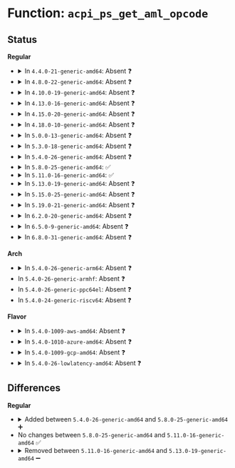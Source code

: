 # Function: <code>acpi_ps_get_aml_opcode</code>

## Status
<b>Regular</b>
<ul>
<li>
<details>
<summary>In <code>4.4.0-21-generic-amd64</code>: Absent ❓</summary>

```json
{
  "name": "acpi_ps_get_aml_opcode",
  "collision_type": "Unique Static",
  "inline_type": "Full",
  "funcs": [
    {
      "addr": 18446744071583700410,
      "name": "acpi_ps_get_aml_opcode",
      "external": false,
      "loc": "drivers/acpi/acpica/psobject.c:67",
      "file": "drivers/acpi/acpica/psobject.c",
      "inline": "not declared, inlined",
      "caller_inline": [
        "drivers/acpi/acpica/psobject.c:acpi_ps_create_op"
      ],
      "caller_func": []
    }
  ],
  "symbols": []
}
```
</details>
</li>
<li>
<details>
<summary>In <code>4.8.0-22-generic-amd64</code>: Absent ❓</summary>

```json
{
  "name": "acpi_ps_get_aml_opcode",
  "collision_type": "Unique Static",
  "inline_type": "Full",
  "funcs": [
    {
      "addr": 18446744071584024767,
      "name": "acpi_ps_get_aml_opcode",
      "external": false,
      "loc": "drivers/acpi/acpica/psobject.c:67",
      "file": "drivers/acpi/acpica/psobject.c",
      "inline": "not declared, inlined",
      "caller_inline": [
        "drivers/acpi/acpica/psobject.c:acpi_ps_create_op"
      ],
      "caller_func": []
    }
  ],
  "symbols": []
}
```
</details>
</li>
<li>
<details>
<summary>In <code>4.10.0-19-generic-amd64</code>: Absent ❓</summary>

```json
{
  "name": "acpi_ps_get_aml_opcode",
  "collision_type": "Unique Static",
  "inline_type": "Full",
  "funcs": [
    {
      "addr": 18446744071584166676,
      "name": "acpi_ps_get_aml_opcode",
      "external": false,
      "loc": "drivers/acpi/acpica/psobject.c:67",
      "file": "drivers/acpi/acpica/psobject.c",
      "inline": "not declared, inlined",
      "caller_inline": [
        "drivers/acpi/acpica/psobject.c:acpi_ps_create_op"
      ],
      "caller_func": []
    }
  ],
  "symbols": []
}
```
</details>
</li>
<li>
<details>
<summary>In <code>4.13.0-16-generic-amd64</code>: Absent ❓</summary>

```json
{
  "name": "acpi_ps_get_aml_opcode",
  "collision_type": "Unique Static",
  "inline_type": "Full",
  "funcs": [
    {
      "addr": 18446744071584234096,
      "name": "acpi_ps_get_aml_opcode",
      "external": false,
      "loc": "drivers/acpi/acpica/psobject.c:68",
      "file": "drivers/acpi/acpica/psobject.c",
      "inline": "not declared, inlined",
      "caller_inline": [
        "drivers/acpi/acpica/psobject.c:acpi_ps_create_op"
      ],
      "caller_func": []
    }
  ],
  "symbols": []
}
```
</details>
</li>
<li>
<details>
<summary>In <code>4.15.0-20-generic-amd64</code>: Absent ❓</summary>

```json
{
  "name": "acpi_ps_get_aml_opcode",
  "collision_type": "Unique Static",
  "inline_type": "Full",
  "funcs": [
    {
      "addr": 18446744071584582921,
      "name": "acpi_ps_get_aml_opcode",
      "external": false,
      "loc": "drivers/acpi/acpica/psobject.c:68",
      "file": "drivers/acpi/acpica/psobject.c",
      "inline": "not declared, inlined",
      "caller_inline": [
        "drivers/acpi/acpica/psobject.c:acpi_ps_create_op"
      ],
      "caller_func": []
    }
  ],
  "symbols": []
}
```
</details>
</li>
<li>
<details>
<summary>In <code>4.18.0-10-generic-amd64</code>: Absent ❓</summary>

```json
{
  "name": "acpi_ps_get_aml_opcode",
  "collision_type": "Unique Static",
  "inline_type": "Full",
  "funcs": [
    {
      "addr": 18446744071584808345,
      "name": "acpi_ps_get_aml_opcode",
      "external": false,
      "loc": "drivers/acpi/acpica/psobject.c:35",
      "file": "drivers/acpi/acpica/psobject.c",
      "inline": "not declared, inlined",
      "caller_inline": [
        "drivers/acpi/acpica/psobject.c:acpi_ps_create_op"
      ],
      "caller_func": []
    }
  ],
  "symbols": []
}
```
</details>
</li>
<li>
<details>
<summary>In <code>5.0.0-13-generic-amd64</code>: Absent ❓</summary>

```json
{
  "name": "acpi_ps_get_aml_opcode",
  "collision_type": "Unique Static",
  "inline_type": "Full",
  "funcs": [
    {
      "addr": 18446744071584910902,
      "name": "acpi_ps_get_aml_opcode",
      "external": false,
      "loc": "drivers/acpi/acpica/psobject.c:35",
      "file": "drivers/acpi/acpica/psobject.c",
      "inline": "not declared, inlined",
      "caller_inline": [
        "drivers/acpi/acpica/psobject.c:acpi_ps_create_op"
      ],
      "caller_func": []
    }
  ],
  "symbols": []
}
```
</details>
</li>
<li>
<details>
<summary>In <code>5.3.0-18-generic-amd64</code>: Absent ❓</summary>

```json
{
  "name": "acpi_ps_get_aml_opcode",
  "collision_type": "Unique Static",
  "inline_type": "Full",
  "funcs": [
    {
      "addr": 18446744071585113516,
      "name": "acpi_ps_get_aml_opcode",
      "external": false,
      "loc": "drivers/acpi/acpica/psobject.c:35",
      "file": "drivers/acpi/acpica/psobject.c",
      "inline": "not declared, inlined",
      "caller_inline": [
        "drivers/acpi/acpica/psobject.c:acpi_ps_create_op"
      ],
      "caller_func": []
    }
  ],
  "symbols": []
}
```
</details>
</li>
<li>
<details>
<summary>In <code>5.4.0-26-generic-amd64</code>: Absent ❓</summary>

```json
{
  "name": "acpi_ps_get_aml_opcode",
  "collision_type": "Unique Static",
  "inline_type": "Full",
  "funcs": [
    {
      "addr": 18446744071585249875,
      "name": "acpi_ps_get_aml_opcode",
      "external": false,
      "loc": "drivers/acpi/acpica/psobject.c:35",
      "file": "drivers/acpi/acpica/psobject.c",
      "inline": "not declared, inlined",
      "caller_inline": [
        "drivers/acpi/acpica/psobject.c:acpi_ps_create_op"
      ],
      "caller_func": []
    }
  ],
  "symbols": []
}
```
</details>
</li>
<li>
<details>
<summary>In <code>5.8.0-25-generic-amd64</code>: ✅</summary>

```c
acpi_status acpi_ps_get_aml_opcode(struct acpi_walk_state * walk_state)
```

```json
{
  "name": "acpi_ps_get_aml_opcode",
  "collision_type": "Unique Static",
  "inline_type": "No",
  "funcs": [
    {
      "addr": 18446744071585955108,
      "name": "acpi_ps_get_aml_opcode",
      "external": false,
      "loc": "drivers/acpi/acpica/psobject.c:35",
      "file": "drivers/acpi/acpica/psobject.c",
      "inline": "seen, unknown",
      "caller_inline": [],
      "caller_func": [
        "drivers/acpi/acpica/psobject.c:acpi_ps_create_op"
      ]
    }
  ],
  "symbols": [
    {
      "addr": 18446744071585955108,
      "name": "acpi_ps_get_aml_opcode",
      "section": ".text",
      "bind": "STB_LOCAL",
      "size": 331
    }
  ]
}
```
</details>
</li>
<li>
<details>
<summary>In <code>5.11.0-16-generic-amd64</code>: ✅</summary>

```c
acpi_status acpi_ps_get_aml_opcode(struct acpi_walk_state * walk_state)
```

```json
{
  "name": "acpi_ps_get_aml_opcode",
  "collision_type": "Unique Static",
  "inline_type": "No",
  "funcs": [
    {
      "addr": 18446744071586078026,
      "name": "acpi_ps_get_aml_opcode",
      "external": false,
      "loc": "drivers/acpi/acpica/psobject.c:35",
      "file": "drivers/acpi/acpica/psobject.c",
      "inline": "seen, unknown",
      "caller_inline": [],
      "caller_func": [
        "drivers/acpi/acpica/psobject.c:acpi_ps_create_op"
      ]
    }
  ],
  "symbols": [
    {
      "addr": 18446744071586078026,
      "name": "acpi_ps_get_aml_opcode",
      "section": ".text",
      "bind": "STB_LOCAL",
      "size": 331
    }
  ]
}
```
</details>
</li>
<li>
<details>
<summary>In <code>5.13.0-19-generic-amd64</code>: Absent ❓</summary>

```json
{
  "name": "acpi_ps_get_aml_opcode",
  "collision_type": "Unique Static",
  "inline_type": "Full",
  "funcs": [
    {
      "addr": 18446744071585955530,
      "name": "acpi_ps_get_aml_opcode",
      "external": false,
      "loc": "drivers/acpi/acpica/psobject.c:35",
      "file": "drivers/acpi/acpica/psobject.c",
      "inline": "not declared, inlined",
      "caller_inline": [
        "drivers/acpi/acpica/psobject.c:acpi_ps_create_op"
      ],
      "caller_func": []
    }
  ],
  "symbols": []
}
```
</details>
</li>
<li>
<details>
<summary>In <code>5.15.0-25-generic-amd64</code>: Absent ❓</summary>

```json
{
  "name": "acpi_ps_get_aml_opcode",
  "collision_type": "Unique Static",
  "inline_type": "Full",
  "funcs": [
    {
      "addr": 18446744071586443829,
      "name": "acpi_ps_get_aml_opcode",
      "external": false,
      "loc": "drivers/acpi/acpica/psobject.c:35",
      "file": "drivers/acpi/acpica/psobject.c",
      "inline": "not declared, inlined",
      "caller_inline": [
        "drivers/acpi/acpica/psobject.c:acpi_ps_create_op"
      ],
      "caller_func": []
    }
  ],
  "symbols": []
}
```
</details>
</li>
<li>
<details>
<summary>In <code>5.19.0-21-generic-amd64</code>: Absent ❓</summary>

```json
{
  "name": "acpi_ps_get_aml_opcode",
  "collision_type": "Unique Static",
  "inline_type": "Full",
  "funcs": [
    {
      "addr": 18446744071587695341,
      "name": "acpi_ps_get_aml_opcode",
      "external": false,
      "loc": "drivers/acpi/acpica/psobject.c:35",
      "file": "drivers/acpi/acpica/psobject.c",
      "inline": "not declared, inlined",
      "caller_inline": [
        "drivers/acpi/acpica/psobject.c:acpi_ps_create_op"
      ],
      "caller_func": []
    }
  ],
  "symbols": []
}
```
</details>
</li>
<li>
<details>
<summary>In <code>6.2.0-20-generic-amd64</code>: Absent ❓</summary>

```json
{
  "name": "acpi_ps_get_aml_opcode",
  "collision_type": "Unique Static",
  "inline_type": "Full",
  "funcs": [
    {
      "addr": 18446744071589008112,
      "name": "acpi_ps_get_aml_opcode",
      "external": false,
      "loc": "drivers/acpi/acpica/psobject.c:35",
      "file": "drivers/acpi/acpica/psobject.c",
      "inline": "not declared, inlined",
      "caller_inline": [
        "drivers/acpi/acpica/psobject.c:acpi_ps_create_op"
      ],
      "caller_func": []
    }
  ],
  "symbols": []
}
```
</details>
</li>
<li>
<details>
<summary>In <code>6.5.0-9-generic-amd64</code>: Absent ❓</summary>

```json
{
  "name": "acpi_ps_get_aml_opcode",
  "collision_type": "Unique Static",
  "inline_type": "Full",
  "funcs": [
    {
      "addr": 18446744071589298672,
      "name": "acpi_ps_get_aml_opcode",
      "external": false,
      "loc": "drivers/acpi/acpica/psobject.c:35",
      "file": "drivers/acpi/acpica/psobject.c",
      "inline": "not declared, inlined",
      "caller_inline": [
        "drivers/acpi/acpica/psobject.c:acpi_ps_create_op"
      ],
      "caller_func": []
    }
  ],
  "symbols": []
}
```
</details>
</li>
<li>
<details>
<summary>In <code>6.8.0-31-generic-amd64</code>: Absent ❓</summary>

```json
{
  "name": "acpi_ps_get_aml_opcode",
  "collision_type": "Unique Static",
  "inline_type": "Full",
  "funcs": [
    {
      "addr": 18446744071589605440,
      "name": "acpi_ps_get_aml_opcode",
      "external": false,
      "loc": "drivers/acpi/acpica/psobject.c:35",
      "file": "drivers/acpi/acpica/psobject.c",
      "inline": "not declared, inlined",
      "caller_inline": [
        "drivers/acpi/acpica/psobject.c:acpi_ps_create_op"
      ],
      "caller_func": []
    }
  ],
  "symbols": []
}
```
</details>
</li>
</ul>
<b>Arch</b>
<ul>
<li>
<details>
<summary>In <code>5.4.0-26-generic-arm64</code>: Absent ❓</summary>

```json
{
  "name": "acpi_ps_get_aml_opcode",
  "collision_type": "Unique Static",
  "inline_type": "Full",
  "funcs": [
    {
      "addr": 18446603336497572928,
      "name": "acpi_ps_get_aml_opcode",
      "external": false,
      "loc": "drivers/acpi/acpica/psobject.c:35",
      "file": "drivers/acpi/acpica/psobject.c",
      "inline": "not declared, inlined",
      "caller_inline": [
        "drivers/acpi/acpica/psobject.c:acpi_ps_create_op"
      ],
      "caller_func": []
    }
  ],
  "symbols": []
}
```
</details>
</li>
<li>
In <code>5.4.0-26-generic-armhf</code>: Absent ❓
</li>
<li>
In <code>5.4.0-26-generic-ppc64el</code>: Absent ❓
</li>
<li>
In <code>5.4.0-24-generic-riscv64</code>: Absent ❓
</li>
</ul>
<b>Flavor</b>
<ul>
<li>
<details>
<summary>In <code>5.4.0-1009-aws-amd64</code>: Absent ❓</summary>

```json
{
  "name": "acpi_ps_get_aml_opcode",
  "collision_type": "Unique Static",
  "inline_type": "Full",
  "funcs": [
    {
      "addr": 18446744071585104477,
      "name": "acpi_ps_get_aml_opcode",
      "external": false,
      "loc": "drivers/acpi/acpica/psobject.c:35",
      "file": "drivers/acpi/acpica/psobject.c",
      "inline": "not declared, inlined",
      "caller_inline": [
        "drivers/acpi/acpica/psobject.c:acpi_ps_create_op"
      ],
      "caller_func": []
    }
  ],
  "symbols": []
}
```
</details>
</li>
<li>
<details>
<summary>In <code>5.4.0-1010-azure-amd64</code>: Absent ❓</summary>

```json
{
  "name": "acpi_ps_get_aml_opcode",
  "collision_type": "Unique Static",
  "inline_type": "Full",
  "funcs": [
    {
      "addr": 18446744071585019804,
      "name": "acpi_ps_get_aml_opcode",
      "external": false,
      "loc": "drivers/acpi/acpica/psobject.c:35",
      "file": "drivers/acpi/acpica/psobject.c",
      "inline": "not declared, inlined",
      "caller_inline": [
        "drivers/acpi/acpica/psobject.c:acpi_ps_create_op"
      ],
      "caller_func": []
    }
  ],
  "symbols": []
}
```
</details>
</li>
<li>
<details>
<summary>In <code>5.4.0-1009-gcp-amd64</code>: Absent ❓</summary>

```json
{
  "name": "acpi_ps_get_aml_opcode",
  "collision_type": "Unique Static",
  "inline_type": "Full",
  "funcs": [
    {
      "addr": 18446744071585201459,
      "name": "acpi_ps_get_aml_opcode",
      "external": false,
      "loc": "drivers/acpi/acpica/psobject.c:35",
      "file": "drivers/acpi/acpica/psobject.c",
      "inline": "not declared, inlined",
      "caller_inline": [
        "drivers/acpi/acpica/psobject.c:acpi_ps_create_op"
      ],
      "caller_func": []
    }
  ],
  "symbols": []
}
```
</details>
</li>
<li>
<details>
<summary>In <code>5.4.0-26-lowlatency-amd64</code>: Absent ❓</summary>

```json
{
  "name": "acpi_ps_get_aml_opcode",
  "collision_type": "Unique Static",
  "inline_type": "Full",
  "funcs": [
    {
      "addr": 18446744071585307619,
      "name": "acpi_ps_get_aml_opcode",
      "external": false,
      "loc": "drivers/acpi/acpica/psobject.c:35",
      "file": "drivers/acpi/acpica/psobject.c",
      "inline": "not declared, inlined",
      "caller_inline": [
        "drivers/acpi/acpica/psobject.c:acpi_ps_create_op"
      ],
      "caller_func": []
    }
  ],
  "symbols": []
}
```
</details>
</li>
</ul>

## Differences
<b>Regular</b>
<ul>
<li>
<details>
<summary>Added between <code>5.4.0-26-generic-amd64</code> and <code>5.8.0-25-generic-amd64</code> ➕</summary>

```c
acpi_status acpi_ps_get_aml_opcode(struct acpi_walk_state * walk_state)
```
</details>
</li>
<li>
No changes between <code>5.8.0-25-generic-amd64</code> and <code>5.11.0-16-generic-amd64</code> ✅
</li>
<li>
<details>
<summary>Removed between <code>5.11.0-16-generic-amd64</code> and <code>5.13.0-19-generic-amd64</code> ➖</summary>

```c
acpi_status acpi_ps_get_aml_opcode(struct acpi_walk_state * walk_state)
```
</details>
</li>
</ul>
